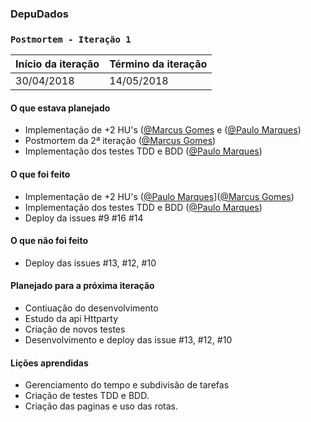### DepuDados
### `Postmortem - Iteração 1`

Início da iteração | Término da iteração
-------------------|--------------------
30/04/2018 | 14/05/2018


#### O que estava planejado

- Implementação de +2 HU's ([@Marcus Gomes](https://github.com/marcustib]) e ([@Paulo Marques](https://github.com/pemsm))
- Postmortem da 2ª iteração ([@Marcus Gomes](https://github.com/marcustib]))
- Implementação dos testes TDD e BDD ([@Paulo Marques](https://github.com/pemsm))


#### O que foi feito

- Implementação de +2 HU's ([@Paulo Marques](https://github.com/pemsm)]([@Marcus Gomes](https://github.com/marcustib]))
- Implementação dos testes TDD e BDD ([@Paulo Marques](https://github.com/pemsm))
- Deploy da issues #9 #16 #14

#### O que não foi feito

- Deploy das issues #13, #12, #10

#### Planejado para a próxima iteração

- Contiuação do desenvolvimento
- Estudo da api Httparty
- Criação de novos testes
- Desenvolvimento e deploy das issue #13, #12, #10

#### Lições aprendidas

- Gerenciamento do tempo e subdivisão de tarefas
- Criação de testes TDD e BDD.
- Criação das paginas e uso das rotas.
